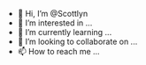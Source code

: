 - 👋 Hi, I’m @Scottlyn
- 👀 I’m interested in ...
- 🌱 I’m currently learning ...
- 💞️ I’m looking to collaborate on ...
- 📫 How to reach me ...

<!---
Scottlyn/Scottlyn is a ✨ special ✨ repository because its `README.md` (this file) appears on your GitHub profile.
You can click the Preview link to take a look at your changes.
--->
